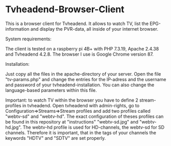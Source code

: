 # Tvheadend-Browser-Client
This is a browser client for Tvheadend. It allows to watch TV, list the EPG-information and display the PVR-data, all inside of your internet browser.

System requirements:

The client is tested on a raspberry pi 4B+ with PHP 7.3.19, Apache 2.4.38 and Tvheadend 4.2.8. The browser I use is Google Chrome version 87.

Installation:

Just copy all the files in the apache-directory of your server. Open the file "tv-params.php" and change the entries for the IP-adress and the username and password of your tvheadend-installation. You can also change the language-based parameters within this file.

Important: to watch TV within the browser you have to define 2 stream-profiles in tvheadend. Open tvheadend with admin-rights, go to Configuration=>Streams=>Stream profiles and add two profiles called "webtv-sd" and "webtv-hd". The exact configuration of theses profiles can be found in this repository at "instructions" "webtv-sd.jpg" and "webtv-hd.jpg". The webtv-hd profile is used for HD-channels, the webtv-sd for SD channels. Therefore it is important, that in the tags of your channels the keywords "HDTV" and "SDTV" are set properly.
